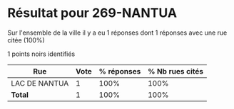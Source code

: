 # Résultat pour 269-NANTUA

Sur l'ensemble de la ville il y a eu 1 réponses dont 1 réponses avec une rue citée (100%)

1 points noirs identifiés

| Rue | Vote | % réponses | % Nb rues cités|
|-----|------|------------|----------------|
| LAC DE NANTUA | 1 | 100% | 100%|
| **Total** | 1 | 100% | 100%|
